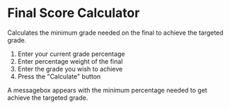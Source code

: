 # Final Score Calculator
Calculates the minimum grade needed on the final to achieve the targeted grade.

1. Enter your current grade percentage
2. Enter percentage weight of the final
3. Enter the grade you wish to achieve
4. Press the "Calculate" button

A messagebox appears with the minimum percentage needed to get achieve the targeted grade.
